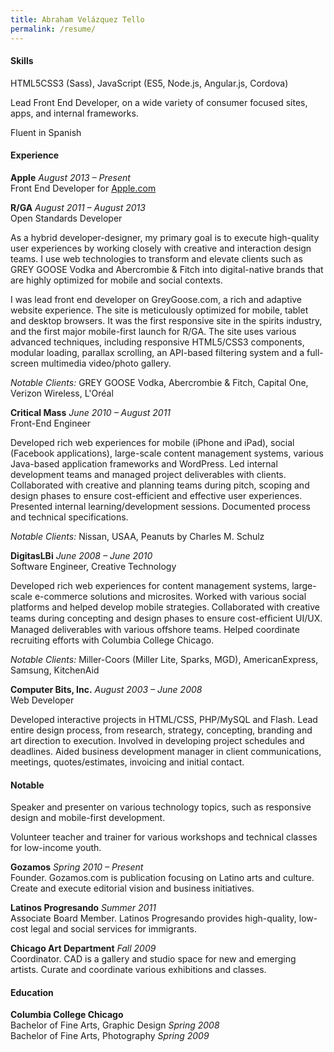 ```yaml
---
title: Abraham Velázquez Tello
permalink: /resume/
---
```


#### Skills

HTML5CSS3 (Sass), JavaScript (ES5, Node.js, Angular.js, Cordova)

Lead Front End Developer, on a wide variety of consumer focused sites, apps, and internal frameworks.

Fluent in Spanish

#### Experience

**Apple** *August 2013 – Present*  
Front End Developer for [Apple.com](http://apple.com/)  

**R/GA** *August 2011 – August 2013*  
Open Standards Developer

As a hybrid developer-designer, my primary goal is to execute high-quality user experiences by working closely with creative and interaction design teams. I use web technologies to transform and elevate clients such as GREY GOOSE Vodka and Abercrombie & Fitch into digital-native brands that are highly optimized for mobile and social contexts.

I was lead front end developer on GreyGoose.com, a rich and adaptive website experience. The site is meticulously optimized for mobile, tablet and desktop browsers. It was the first responsive site in the spirits industry, and the first major mobile-first launch for R/GA. The site uses various advanced techniques, including responsive HTML5/CSS3 components, modular loading, parallax scrolling, an API-based filtering system and a full-screen multimedia video/photo gallery.

_Notable Clients:_ GREY GOOSE Vodka, Abercrombie & Fitch, Capital One, Verizon Wireless, L'Oréal

**Critical Mass** _June 2010 – August 2011_  
Front-End Engineer

Developed rich web experiences for mobile (iPhone and iPad), social (Facebook applications), large-scale content management systems, various Java-based application frameworks and WordPress. Led internal development teams and managed project deliverables with clients. Collaborated with creative and planning teams during pitch, scoping and design phases to ensure cost-efficient and effective user experiences. Presented internal learning/development sessions. Documented process and technical specifications.

_Notable Clients:_ Nissan, USAA, Peanuts by Charles M. Schulz

**DigitasLBi** _June 2008 – June 2010_  
Software Engineer, Creative Technology

Developed rich web experiences for content management systems, large-scale e-commerce solutions and microsites. Worked with various social platforms and helped develop mobile strategies. Collaborated with creative teams during concepting and design phases to ensure cost-efﬁcient UI/UX. Managed deliverables with various offshore teams. Helped coordinate recruiting efforts with Columbia College Chicago.

*Notable Clients:* Miller-Coors (Miller Lite, Sparks, MGD), AmericanExpress, Samsung, KitchenAid

**Computer Bits, Inc.** *August 2003 – June 2008*  
Web Developer

Developed interactive projects in HTML/CSS, PHP/MySQL and Flash. Lead entire design process, from research, strategy, concepting, branding and art direction to execution. Involved in developing project schedules and deadlines. Aided business development manager in client communications, meetings, quotes/estimates, invoicing and initial contact.

#### Notable

Speaker and presenter on various technology topics, such as responsive design and mobile-first development.

Volunteer teacher and trainer for various workshops and technical classes for low-income youth.

**Gozamos** *Spring 2010 – Present*  
Founder. Gozamos.com is publication focusing on Latino arts and culture. Create and execute editorial vision and business initiatives.

**Latinos Progresando** *Summer 2011*  
Associate Board Member. Latinos Progresando provides high-quality, low-cost legal and social services for immigrants.

**Chicago Art Department** *Fall 2009*  
Coordinator. CAD is a gallery and studio space for new and emerging artists. Curate and coordinate various exhibitions and classes.

#### Education

**Columbia College Chicago**  
Bachelor of Fine Arts, Graphic Design *Spring 2008*  
Bachelor of Fine Arts, Photography *Spring 2009*
  
